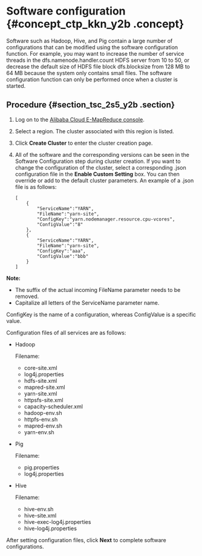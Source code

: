 # Software configuration {#concept_ctp_kkn_y2b .concept}

Software such as Hadoop, Hive, and Pig contain a large number of configurations that can be modified using the software configuration function. For example, you may want to increase the number of service threads in the dfs.namenode.handler.count HDFS server from 10 to 50, or decrease the default size of HDFS file block dfs.blocksize from 128 MB to 64 MB because the system only contains small files. The software configuration function can only be performed once when a cluster is started.

## Procedure {#section_tsc_2s5_y2b .section}

1.  Log on to the [Alibaba Cloud E-MapReduce console](https://emr.console.aliyun.com/).
2.  Select a region. The cluster associated with this region is listed.
3.  Click **Create Cluster** to enter the cluster creation page.
4.  All of the software and the corresponding versions can be seen in the Software Configuration step during cluster creation. If you want to change the configuration of the cluster, select a corresponding .json configuration file in the **Enable Custom Setting** box. You can then override or add to the default cluster parameters. An example of a .json file is as follows:

    ```
    [
        {
            "ServiceName":"YARN",
            "FileName":"yarn-site",
            "ConfigKey":"yarn.nodemanager.resource.cpu-vcores",
            "ConfigValue":"8"
        },
        {
            "ServiceName":"YARN",
            "FileName":"yarn-site",
            "ConfigKey":"aaa",
            "ConfigValue":"bbb"
        }
    ]
    ```


**Note:** 

-   The suffix of the actual incoming FileName parameter needs to be removed.
-   Capitalize all letters of the ServiceName parameter name.

ConfigKey is the name of a configuration, whereas ConfigValue is a specific value.

Configuration files of all services are as follows:

-   Hadoop

    Filename:

    -   core-site.xml
    -   log4j.properties
    -   hdfs-site.xml
    -   mapred-site.xml
    -   yarn-site.xml
    -   httpsfs-site.xml
    -   capacity-scheduler.xml
    -   hadoop-env.sh
    -   httpfs-env.sh
    -   mapred-env.sh
    -   yarn-env.sh
-   Pig

    Filename:

    -   pig.properties
    -   log4j.properties
-   Hive

    Filename:

    -   hive-env.sh
    -   hive-site.xml
    -   hive-exec-log4j.properties
    -   hive-log4j.properties

After setting configuration files, click **Next** to complete software configurations.

